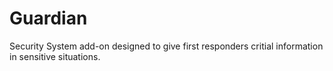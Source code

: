 # Guardian
Security System add-on designed to give first responders critial information in sensitive situations.
